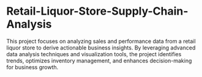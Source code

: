 # Retail-Liquor-Store-Supply-Chain-Analysis
This project focuses on analyzing sales and performance data from a retail liquor store to derive actionable business insights. By leveraging advanced data analysis techniques and visualization tools, the project identifies trends, optimizes inventory management, and enhances decision-making for business growth.
